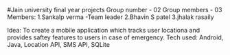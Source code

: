 #Jain university final year projects
Group number - 02
Group members - 03
Members:
1.Sankalp verma -Team leader
2.Bhavin S patel
3.jhalak rasaily

Idea: To create a mobile application which tracks user locationa and provides saftey features to users in case of emergency.
Tech used: Android, Java, Location API, SMS API, SQLite
